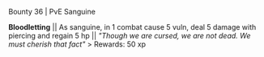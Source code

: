 Bounty 36 | PvE Sanguine

**Bloodletting** || As sanguine, in 1 combat cause 5 vuln, deal 5
damage with piercing and regain 5 hp || *"Though we are cursed, we
are not dead. We must cherish that fact"* > Rewards: 50 xp
